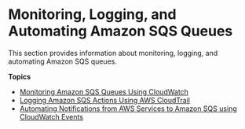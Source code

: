 # Monitoring, Logging, and Automating Amazon SQS Queues<a name="sqs-monitoring-logging"></a>

This section provides information about monitoring, logging, and automating Amazon SQS queues\.

**Topics**
+ [Monitoring Amazon SQS Queues Using CloudWatch](sqs-monitoring-using-cloudwatch.md)
+ [Logging Amazon SQS Actions Using AWS CloudTrail](logging-using-cloudtrail.md)
+ [Automating Notifications from AWS Services to Amazon SQS using CloudWatch Events](sqs-automating-using-cloudwatch-events.md)